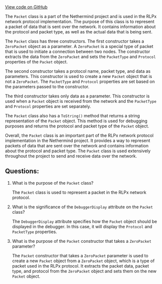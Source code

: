 [View code on GitHub](https://github.com/NethermindEth/nethermind/src/Nethermind/Nethermind.Network/Rlpx/Packet.cs)

The `Packet` class is a part of the Nethermind project and is used in the RLPx network protocol implementation. The purpose of this class is to represent a packet of data that is sent over the network. It contains information about the protocol and packet type, as well as the actual data that is being sent.

The `Packet` class has three constructors. The first constructor takes a `ZeroPacket` object as a parameter. A `ZeroPacket` is a special type of packet that is used to initiate a connection between two nodes. The constructor extracts the data from the `ZeroPacket` and sets the `PacketType` and `Protocol` properties of the `Packet` object.

The second constructor takes a protocol name, packet type, and data as parameters. This constructor is used to create a new `Packet` object that is not a `ZeroPacket`. The `PacketType` and `Protocol` properties are set based on the parameters passed to the constructor.

The third constructor takes only data as a parameter. This constructor is used when a `Packet` object is received from the network and the `PacketType` and `Protocol` properties are set separately.

The `Packet` class also has a `ToString()` method that returns a string representation of the `Packet` object. This method is used for debugging purposes and returns the protocol and packet type of the `Packet` object.

Overall, the `Packet` class is an important part of the RLPx network protocol implementation in the Nethermind project. It provides a way to represent packets of data that are sent over the network and contains information about the protocol and packet type. The `Packet` class is used extensively throughout the project to send and receive data over the network.
## Questions: 
 1. What is the purpose of the `Packet` class?
    
    The `Packet` class is used to represent a packet in the RLPx network protocol.

2. What is the significance of the `DebuggerDisplay` attribute on the `Packet` class?
    
    The `DebuggerDisplay` attribute specifies how the `Packet` object should be displayed in the debugger. In this case, it will display the `Protocol` and `PacketType` properties.

3. What is the purpose of the `Packet` constructor that takes a `ZeroPacket` parameter?
    
    The `Packet` constructor that takes a `ZeroPacket` parameter is used to create a new `Packet` object from a `ZeroPacket` object, which is a type of packet used in the RLPx protocol. It extracts the packet data, packet type, and protocol from the `ZeroPacket` object and sets them on the new `Packet` object.